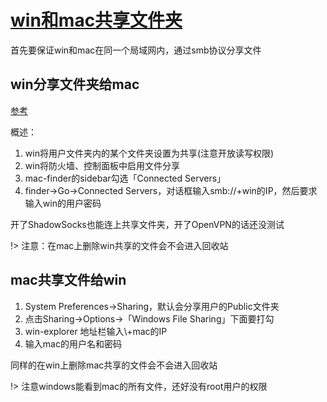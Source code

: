 # [win和mac共享文件夹](/2020/04/win_mac_share_files.md)

首先要保证win和mac在同一个局域网内，通过smb协议分享文件

## win分享文件夹给mac

[参考](https://www.online-tech-tips.com/mac-os-x/connect-to-shared-folder-on-windows-10-from-mac-os-x/)

概述：

1. win将用户文件夹内的某个文件夹设置为共享(注意开放读写权限)
2. win将防火墙、控制面板中启用文件分享
3. mac-finder的sidebar勾选「Connected Servers」
4. finder->Go->Connected Servers，对话框输入smb://+win的IP，然后要求输入win的用户密码

开了ShadowSocks也能连上共享文件夹，开了OpenVPN的话还没测试

!> 注意：在mac上删除win共享的文件会不会进入回收站

## mac共享文件给win

1. System Preferences->Sharing，默认会分享用户的Public文件夹
2. 点击Sharing->Options->「Windows File Sharing」下面要打勾
3. win-explorer 地址栏输入\\+mac的IP
4. 输入mac的用户名和密码

同样的在win上删除mac共享的文件会不会进入回收站

!> 注意windows能看到mac的所有文件，还好没有root用户的权限
